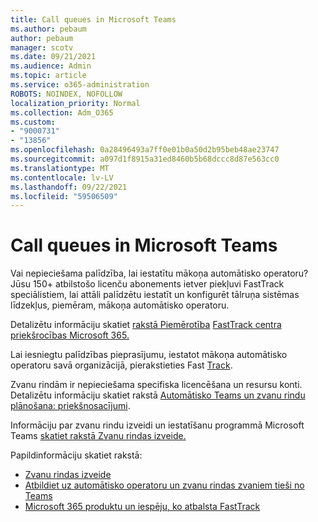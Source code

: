 ```yaml
---
title: Call queues in Microsoft Teams
ms.author: pebaum
author: pebaum
manager: scotv
ms.date: 09/21/2021
ms.audience: Admin
ms.topic: article
ms.service: o365-administration
ROBOTS: NOINDEX, NOFOLLOW
localization_priority: Normal
ms.collection: Adm_O365
ms.custom:
- "9000731"
- "13856"
ms.openlocfilehash: 0a28496493a7ff0e01b0a50d2b95beb48ae23747
ms.sourcegitcommit: a097d1f8915a31ed8460b5b68dccc8d87e563cc0
ms.translationtype: MT
ms.contentlocale: lv-LV
ms.lasthandoff: 09/22/2021
ms.locfileid: "59506509"
---
```

# <a name="call-queues-in-microsoft-teams"></a>Call queues in Microsoft Teams

Vai nepieciešama palīdzība, lai iestatītu mākoņa automātisko operatoru? Jūsu 150+ atbilstošo licenču abonements ietver piekļuvi FastTrack speciālistiem, lai attāli palīdzētu iestatīt un konfigurēt tālruņa sistēmas līdzekļus, piemēram, mākoņa automātisko operatoru.

Detalizētu informāciju skatiet [rakstā Piemērotība](https://docs.microsoft.com/fasttrack/eligibility) [FastTrack centra priekšrocības Microsoft 365.](https://docs.microsoft.com/fasttrack/introduction#what-is-fasttrack-for-microsoft-365)

Lai iesniegtu palīdzības pieprasījumu, iestatot mākoņa automātisko operatoru savā organizācijā, pierakstieties Fast [Track](https://www.microsoft.com/fasttrack?rtc=1).

Zvanu rindām ir nepieciešama specifiska licencēšana un resursu konti. Detalizētu informāciju skatiet rakstā [Automātisko Teams un zvanu rindu plānošana: priekšnosacījumi](https://docs.microsoft.com/microsoftteams/plan-auto-attendant-call-queue#prerequisites).

Informāciju par zvanu rindu izveidi un iestatīšanu programmā Microsoft Teams [skatiet rakstā Zvanu rindas izveide.](https://docs.microsoft.com/microsoftteams/create-a-phone-system-call-queue) 

Papildinformāciju skatiet rakstā:

- [Zvanu rindas izveide](https://docs.microsoft.com/microsoftteams/create-a-phone-system-call-queue)
- [Atbildiet uz automātisko operatoru un zvanu rindas zvaniem tieši no Teams](https://docs.microsoft.com/microsoftteams/answer-auto-attendant-and-call-queue-calls)
- [Microsoft 365 produktu un iespēju, ko atbalsta FastTrack](https://docs.microsoft.com/fasttrack/products-and-capabilities#office-365)